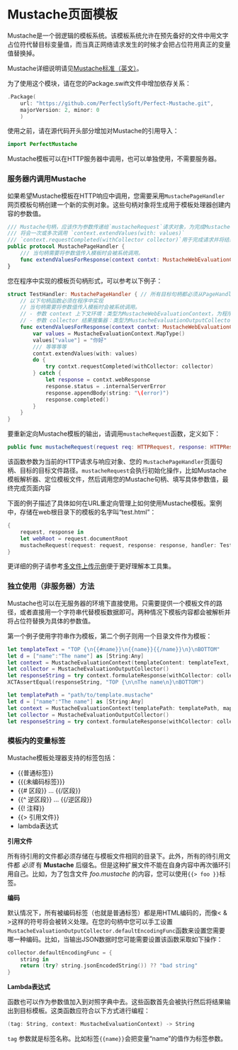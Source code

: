 # Mustache页面模板

Mustache是一个弱逻辑的模板系统。该模板系统允许在预先备好的文件中用文字占位符代替目标变量值，而当真正网络请求发生的时候才会把占位符用真正的变量值替换掉。

Mustache详细说明请见[Mustache标准（英文）](https://mustache.github.io/mustache.5.html)。

为了使用这个模块，请在您的Package.swift文件中增加依存关系：

``` swift
.Package(
	url: "https://github.com/PerfectlySoft/Perfect-Mustache.git",
	majorVersion: 2, minor: 0
	)
```

使用之前，请在源代码开头部分增加对Mustache的引用导入：

``` swift
import PerfectMustache
```

Mustache模板可以在HTTP服务器中调用，也可以单独使用，不需要服务器。

### 服务器内调用Mustache

如果希望Mustache模板在HTTP响应中调用，您需要采用```MustachePageHandler```网页模板句柄创建一个新的实例对象。这些句柄对象将生成用于模板处理器创建内容的参数值。

``` swift
/// Mustache句柄，应该作为参数传递给`mustacheRequest`请求对象，为完成Mustache模板创建参数值
/// 将会一次或多次调用 `context.extendValues(with: values)`
/// `context.requestCompleted(withCollector collector)`用于完成请求并将结果输出给客户端。
public protocol MustachePageHandler {
    /// 当句柄需要将参数值传入模板时会被系统调用。
    func extendValuesForResponse(context contxt: MustacheWebEvaluationContext, collector: MustacheEvaluationOutputCollector)
}
```

您在程序中实现的模板页句柄形式，可以参考以下例子：

``` swift
struct TestHandler: MustachePageHandler { // 所有目标句柄都必须从PageHandler对象继承
    // 以下句柄函数必须在程序中实现
    // 当句柄需要将参数值传入模板时会被系统调用。
    // - 参数 context 上下文环境：类型为MustacheWebEvaluationContext，为程序内读取HTTPRequest请求内容而保存的所有信息
    // - 参数 collector 结果搜集器：类型为MustacheEvaluationOutputCollector，用于调整模板输出。比如一个`defaultEncodingFunc`默认编码函数将被安装用于改变输出结果的编码方式。
    func extendValuesForResponse(context contxt: MustacheWebEvaluationContext, collector: MustacheEvaluationOutputCollector) {
        var values = MustacheEvaluationContext.MapType()
        values["value"] = "你好"
        /// 等等等等
        contxt.extendValues(with: values)
        do {
            try contxt.requestCompleted(withCollector: collector)
        } catch {
            let response = contxt.webResponse
            response.status = .internalServerError
            response.appendBody(string: "\(error)")
            response.completed()
        }
    }
}
```

要重新定向Mustache模板的输出，请调用```mustacheRequest```函数，定义如下：

``` swift
public func mustacheRequest(request req: HTTPRequest, response: HTTPResponse, handler: MustachePageHandler, templatePath: String)
```

该函数参数为当前的HTTP请求与响应对象、您的 ```MustachePageHandler```页面句柄、目标的目标文件路径。```mustacheRequest```会执行初始化操作，比如Mustache模板解析器、定位模板文件，然后调用您的Mustache句柄、填写具体参数值，最终完成页面内容

下面的例子描述了具体如何在URL重定向管理上如何使用Mustache模板。案例中，存储在web根目录下的模板的名字叫“test.html”：

``` swift
{
    request, response in
    let webRoot = request.documentRoot
    mustacheRequest(request: request, response: response, handler: TestHandler(), templatePath: webRoot + "/test.html")
}
```

更详细的例子请参考[多文件上传示例](https://github.com/PerfectlySoft/PerfectExample-UploadEnumerator)便于更好理解本工具集。

### 独立使用（非服务器）方法

Mustache也可以在无服务器的环境下直接使用。只需要提供一个模板文件的路径，或者直接用一个字符串代替模板数据即可。两种情况下模板内容都会被解析并将占位符替换为具体的参数值。

第一个例子使用字符串作为模板，第二个例子则用一个目录文件作为模板：

``` swift
let templateText = "TOP {\n{{#name}}\n{{name}}{{/name}}\n}\nBOTTOM"
let d = ["name":"The name"] as [String:Any]
let context = MustacheEvaluationContext(templateContent: templateText, map: d)
let collector = MustacheEvaluationOutputCollector()
let responseString = try context.formulateResponse(withCollector: collector)
XCTAssertEqual(responseString, "TOP {\n\nThe name\n}\nBOTTOM")
```

``` swift
let templatePath = "path/to/template.mustache"
let d = ["name":"The name"] as [String:Any]
let context = MustacheEvaluationContext(templatePath: templatePath, map: d)
let collector = MustacheEvaluationOutputCollector()
let responseString = try context.formulateResponse(withCollector: collector)
```

### 模板内的变量标签

Mustache模板处理器支持的标签包括：

* {{普通标签}}
* {{{未编码标签}}}
* {{# 区段}} ... {{/区段}}
* {{^ 逆区段}} ... {{/逆区段}}
* {{! 注释}}
* {{> 引用文件}}
* lambda表达式

**引用文件**

所有待引用的文件都必须存储在与模板文件相同的目录下。此外，所有的待引用文件都 *必须* 有 **Mustache** 后缀名。但是这种扩展文件不能在自身内容中再次循环引用自己。比如，为了包含文件 *foo.mustache* 的内容，您可以使用```{{> foo }}```标签。

**编码**

默认情况下，所有被编码标签（也就是普通标签）都是用HTML编码的，而像&lt; &amp; &gt;这样的符号将会被转义处理。在您的句柄中您可以手工设置```MustacheEvaluationOutputCollector.defaultEncodingFunc```函数来设置您需要哪一种编码。比如，当输出JSON数据时您可能需要设置该函数采取如下操作：

``` swift
collector.defaultEncodingFunc = {
    string in
    return (try? string.jsonEncodedString()) ?? "bad string"
}
```

**Lambda表达式**

函数也可以作为参数值加入到对照字典中去。这些函数首先会被执行然后将结果输出到目标模板。这类函数应符合以下方式进行编程：

``` swift
(tag: String, context: MustacheEvaluationContext) -> String
```

`tag` 参数就是标签名称。比如标签`{{name}}`会把变量“name”的值作为标签参数。
